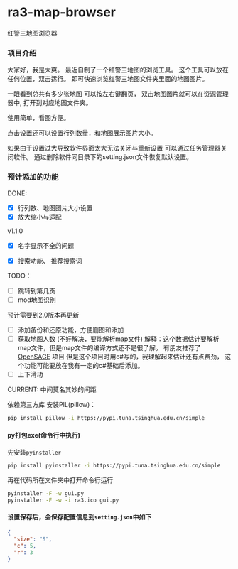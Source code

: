 # ra3-map-browser
红警三地图浏览器

### 项目介绍

大家好，我是大爽。
最近自制了一个红警三地图的浏览工具。
这个工具可以放在任何位置，双击运行。
即可快速浏览红警三地图文件夹里面的地图图片。

一眼看到总共有多少张地图
可以按左右键翻页，
双击地图图片就可以在资源管理器中, 打开到对应地图文件夹。

使用简单，看图方便。

点击设置还可以设置行列数量，和地图展示图片大小。

如果由于设置过大导致软件界面太大无法关闭与重新设置
可以通过任务管理器关闭软件。
通过删除软件同目录下的setting.json文件恢复默认设置。


### 预计添加的功能

DONE:

- [x] 行列数、地图图片大小设置
- [x] 放大缩小与适配

v1.1.0  

- [x] 名字显示不全的问题 
- [x] 搜索功能、 推荐搜索词


TODO：


- [ ] 跳转到第几页
- [ ] mod地图识别

预计需要到2.0版本再更新
- [ ] 添加备份和还原功能，方便删图和添加
- [ ] 获取地图人数 (不好解决，要能解析map文件)
解释：这个数据估计要解析map文件，但是map文件的编译方式还不是很了解。
  有朋友推荐了[OpenSAGE](https://github.com/OpenSAGE/OpenSAGE) 项目
  但是这个项目时用c#写的，我理解起来估计还有点费劲，
  这个功能可能要放在我有一定的c#基础后添加。
- [ ] 上下滑动

CURRENT:
中间莫名其妙的间距


依赖第三方库
安装PIL(pillow)：
```bash
pip install pillow -i https://pypi.tuna.tsinghua.edu.cn/simple
```






#### py打包exe(命令行中执行)

先安装`pyinstaller`
```bash
pip install pyinstaller -i https://pypi.tuna.tsinghua.edu.cn/simple
```

再在代码所在文件夹中打开命令行运行
```bash
pyinstaller -F -w gui.py
pyinstaller -F -w -i ra3.ico gui.py
```


#### 设置保存后，会保存配置信息到`setting.json`中如下
```json
{
  "size": "S",
  "c": 5,
  "r": 3
}
```
